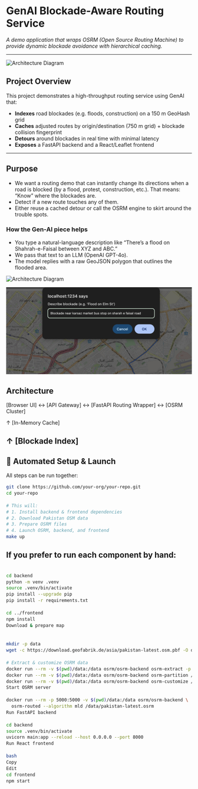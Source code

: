 # GenAI Blockade-Aware Routing Service

_A demo application that wraps OSRM (Open Source Routing Machine) to provide dynamic blockade avoidance with hierarchical caching._

---

![Architecture Diagram](image.png)

## Project Overview

This project demonstrates a high-throughput routing service using GenAI that:

- **Indexes** road blockades (e.g. floods, construction) on a 150 m GeoHash grid  
- **Caches** adjusted routes by origin/destination (750 m grid) + blockade collision fingerprint  
- **Detours** around blockades in real time with minimal latency  
- **Exposes** a FastAPI backend and a React/Leaflet frontend  

---

## Purpose

- We want a routing demo that can instantly change its directions when a road is blocked (by a flood, protest, construction, etc.). That means:
“Know” where the blockades are.
- Detect if a new route touches any of them.
- Either reuse a cached detour or call the OSRM engine to skirt around the trouble spots.
  
### How the Gen-AI piece helps
- You type a natural-language description like “There’s a flood on Shahrah-e-Faisal between XYZ and ABC.”
- We pass that text to an LLM (OpenAI GPT-4o).
- The model replies with a raw GeoJSON polygon that outlines the flooded area.
  
![Architecture Diagram](initialRoute.png)

![Architecture Diagram](image(2).png)

## Architecture
[Browser UI] ↔︎ [API Gateway] ↔︎ [FastAPI Routing Wrapper] ↔︎ [OSRM Cluster]

↑
[In-Memory Cache]

↑
[Blockade Index]
---

## 🔧 Automated Setup & Launch

All steps can be run together:

```bash
git clone https://github.com/your-org/your-repo.git
cd your-repo

# This will:
# 1. Install backend & frontend dependencies
# 2. Download Pakistan OSM data
# 3. Prepare OSRM files
# 4. Launch OSRM, backend, and frontend
make up

```


## If you prefer to run each component by hand:

```bash

cd backend
python -m venv .venv
source .venv/bin/activate
pip install --upgrade pip
pip install -r requirements.txt

cd ../frontend
npm install
Download & prepare map


mkdir -p data
wget -c https://download.geofabrik.de/asia/pakistan-latest.osm.pbf -O data/pakistan-latest.osm.pbf

# Extract & customize OSRM data
docker run --rm -v $(pwd)/data:/data osrm/osrm-backend osrm-extract -p /opt/car.lua /data/pakistan-latest.osm.pbf
docker run --rm -v $(pwd)/data:/data osrm/osrm-backend osrm-partition /data/pakistan-latest.osrm
docker run --rm -v $(pwd)/data:/data osrm/osrm-backend osrm-customize /data/pakistan-latest.osrm
Start OSRM server

docker run --rm -p 5000:5000 -v $(pwd)/data:/data osrm/osrm-backend \
  osrm-routed --algorithm mld /data/pakistan-latest.osrm
Run FastAPI backend

cd backend
source .venv/bin/activate
uvicorn main:app --reload --host 0.0.0.0 --port 8000
Run React frontend

bash
Copy
Edit
cd frontend
npm start

```

